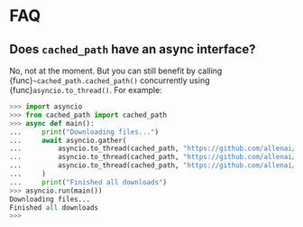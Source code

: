 FAQ
===

## Does `cached_path` have an async interface?

No, not at the moment. But you can still benefit by calling {func}`~cached_path.cached_path()` concurrently
using {func}`asyncio.to_thread()`. For example:

```python
>>> import asyncio
>>> from cached_path import cached_path
>>> async def main():
...     print("Downloading files...")
...     await asyncio.gather(
...         asyncio.to_thread(cached_path, "https://github.com/allenai/cached_path/blob/main/README.md"),
...         asyncio.to_thread(cached_path, "https://github.com/allenai/cached_path/blob/main/setup.py"),
...         asyncio.to_thread(cached_path, "https://github.com/allenai/cached_path/blob/main/requirements.txt"),
...     )
...     print("Finished all downloads")
>>> asyncio.run(main())
Downloading files...
Finished all downloads
>>>
```

